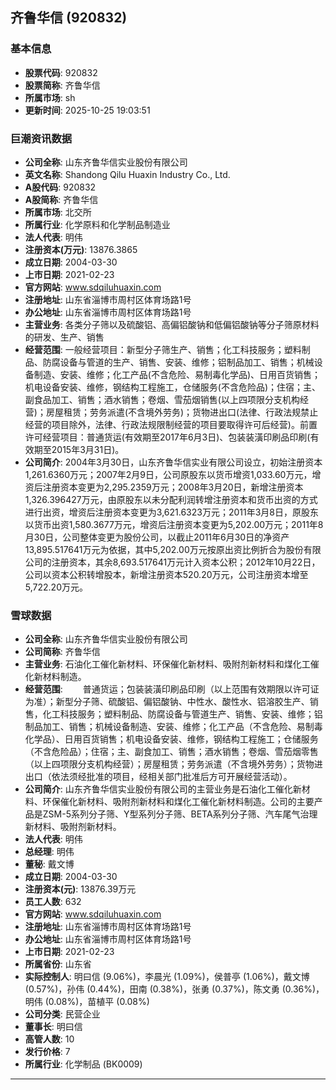 ## 齐鲁华信 (920832)

### 基本信息

- **股票代码**: 920832
- **股票简称**: 齐鲁华信
- **所属市场**: sh
- **更新时间**: 2025-10-25 19:03:51

### 巨潮资讯数据

- **公司全称**: 山东齐鲁华信实业股份有限公司
- **英文名称**: Shandong Qilu Huaxin Industry Co., Ltd.
- **A股代码**: 920832
- **A股简称**: 齐鲁华信
- **所属市场**: 北交所
- **所属行业**: 化学原料和化学制品制造业
- **法人代表**: 明伟
- **注册资本(万元)**: 13876.3865
- **成立日期**: 2004-03-30
- **上市日期**: 2021-02-23
- **官方网站**: www.sdqiluhuaxin.com
- **注册地址**: 山东省淄博市周村区体育场路1号
- **办公地址**: 山东省淄博市周村区体育场路1号
- **主营业务**: 各类分子筛以及硫酸铝、高偏铝酸钠和低偏铝酸钠等分子筛原材料的研发、生产、销售
- **经营范围**: 一般经营项目：新型分子筛生产、销售；化工科技服务；塑料制品、防腐设备与管道的生产、销售、安装、维修；铝制品加工、销售；机械设备制造、安装、维修；化工产品(不含危险、易制毒化学品)、日用百货销售；机电设备安装、维修，钢结构工程施工，仓储服务(不含危险品)；住宿；主、副食品加工、销售；酒水销售；卷烟、雪茄烟销售(以上四项限分支机构经营)；房屋租赁；劳务派遣(不含境外劳务)；货物进出口(法律、行政法规禁止经营的项目除外，法律、行政法规限制经营的项目要取得许可后经营)。前置许可经营项目：普通货运(有效期至2017年6月3日)、包装装潢印刷品印刷(有效期至2015年3月31日)。
- **公司简介**: 2004年3月30日，山东齐鲁华信实业有限公司设立，初始注册资本1,261.6360万元；2007年2月9日，公司原股东以货币增资1,033.60万元，增资后注册资本变更为2,295.2359万元；2008年3月20日，新增注册资本1,326.396427万元，由原股东以未分配利润转增注册资本和货币出资的方式进行出资，增资后注册资本变更为3,621.6323万元；2011年3月8日，原股东以货币出资1,580.3677万元，增资后注册资本变更为5,202.00万元；2011年8月30日，公司整体变更为股份公司，以截止2011年6月30日的净资产13,895.517641万元为依据，其中5,202.00万元按原出资比例折合为股份有限公司的注册资本，其余8,693.517641万元计入资本公积；2012年10月22日，公司以资本公积转增股本，新增注册资本520.20万元，公司注册资本增至5,722.20万元。

### 雪球数据

- **公司全称**: 山东齐鲁华信实业股份有限公司
- **公司简称**: 齐鲁华信
- **主营业务**: 石油化工催化新材料、环保催化新材料、吸附剂新材料和煤化工催化新材料制造。
- **经营范围**: 　　普通货运；包装装潢印刷品印刷（以上范围有效期限以许可证为准）；新型分子筛、硫酸铝、偏铝酸钠、中性水、酸性水、铝溶胶生产、销售，化工科技服务；塑料制品、防腐设备与管道生产、销售、安装、维修；铝制品加工、销售；机械设备制造、安装、维修；化工产品（不含危险、易制毒化学品）、日用百货销售；机电设备安装、维修，钢结构工程施工；仓储服务（不含危险品）；住宿；主、副食加工、销售；酒水销售；卷烟、雪茄烟零售（以上四项限分支机构经营）；房屋租赁；劳务派遣（不含境外劳务）；货物进出口（依法须经批准的项目，经相关部门批准后方可开展经营活动）。
- **公司简介**: 山东齐鲁华信实业股份有限公司的主营业务是石油化工催化新材料、环保催化新材料、吸附剂新材料和煤化工催化新材料制造。公司的主要产品是ZSM-5系列分子筛、Y型系列分子筛、BETA系列分子筛、汽车尾气治理新材料、吸附剂新材料。
- **法人代表**: 明伟
- **总经理**: 明伟
- **董秘**: 戴文博
- **成立日期**: 2004-03-30
- **注册资本(元)**: 13876.39万元
- **员工人数**: 632
- **官方网站**: www.sdqiluhuaxin.com
- **注册地址**: 山东省淄博市周村区体育场路1号
- **办公地址**: 山东省淄博市周村区体育场路1号
- **上市日期**: 2021-02-23
- **所属省份**: 山东省
- **实际控制人**: 明曰信 (9.06%)，李晨光 (1.09%)，侯普亭 (1.06%)，戴文博 (0.57%)，孙伟 (0.44%)，田南 (0.38%)，张勇 (0.37%)，陈文勇 (0.36%)，明伟 (0.08%)，苗植平 (0.08%)
- **公司分类**: 民营企业
- **董事长**: 明曰信
- **高管人数**: 10
- **发行价格**: 7
- **所属行业**: 化学制品 (BK0009)

---